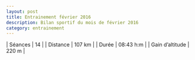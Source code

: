 ```yaml
---
layout: post
title: Entrainement février 2016
description: Bilan sportif du mois de février 2016
category: entrainement
---
```


| Séances          | 14             |
| Distance         | 107 km         |
| Durée            | 08:43 h:m      |
| Gain d’altitude  | 220 m          |

